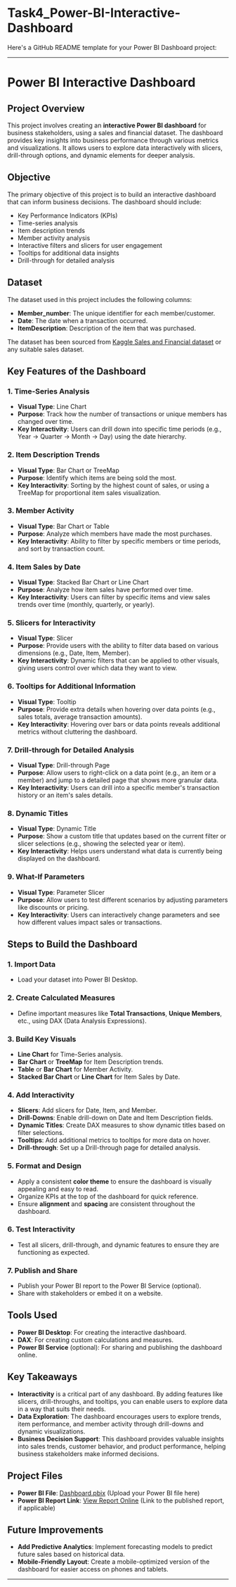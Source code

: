 # Task4_Power-BI-Interactive-Dashboard
Here's a GitHub README template for your Power BI Dashboard project:

---

# Power BI Interactive Dashboard

## Project Overview
This project involves creating an **interactive Power BI dashboard** for business stakeholders, using a sales and financial dataset. The dashboard provides key insights into business performance through various metrics and visualizations. It allows users to explore data interactively with slicers, drill-through options, and dynamic elements for deeper analysis.

## Objective
The primary objective of this project is to build an interactive dashboard that can inform business decisions. The dashboard should include:
- Key Performance Indicators (KPIs)
- Time-series analysis
- Item description trends
- Member activity analysis
- Interactive filters and slicers for user engagement
- Tooltips for additional data insights
- Drill-through for detailed analysis

## Dataset
The dataset used in this project includes the following columns:
- **Member_number**: The unique identifier for each member/customer.
- **Date**: The date when a transaction occurred.
- **ItemDescription**: Description of the item that was purchased.

The dataset has been sourced from [Kaggle Sales and Financial dataset](https://www.kaggle.com/) or any suitable sales dataset.

## Key Features of the Dashboard

### 1. **Time-Series Analysis**
- **Visual Type**: Line Chart
- **Purpose**: Track how the number of transactions or unique members has changed over time.
- **Key Interactivity**: Users can drill down into specific time periods (e.g., Year → Quarter → Month → Day) using the date hierarchy.

### 2. **Item Description Trends**
- **Visual Type**: Bar Chart or TreeMap
- **Purpose**: Identify which items are being sold the most.
- **Key Interactivity**: Sorting by the highest count of sales, or using a TreeMap for proportional item sales visualization.

### 3. **Member Activity**
- **Visual Type**: Bar Chart or Table
- **Purpose**: Analyze which members have made the most purchases.
- **Key Interactivity**: Ability to filter by specific members or time periods, and sort by transaction count.

### 4. **Item Sales by Date**
- **Visual Type**: Stacked Bar Chart or Line Chart
- **Purpose**: Analyze how item sales have performed over time.
- **Key Interactivity**: Users can filter by specific items and view sales trends over time (monthly, quarterly, or yearly).

### 5. **Slicers for Interactivity**
- **Visual Type**: Slicer
- **Purpose**: Provide users with the ability to filter data based on various dimensions (e.g., Date, Item, Member).
- **Key Interactivity**: Dynamic filters that can be applied to other visuals, giving users control over which data they want to view.

### 6. **Tooltips for Additional Information**
- **Visual Type**: Tooltip
- **Purpose**: Provide extra details when hovering over data points (e.g., sales totals, average transaction amounts).
- **Key Interactivity**: Hovering over bars or data points reveals additional metrics without cluttering the dashboard.

### 7. **Drill-through for Detailed Analysis**
- **Visual Type**: Drill-through Page
- **Purpose**: Allow users to right-click on a data point (e.g., an item or a member) and jump to a detailed page that shows more granular data.
- **Key Interactivity**: Users can drill into a specific member's transaction history or an item's sales details.

### 8. **Dynamic Titles**
- **Visual Type**: Dynamic Title
- **Purpose**: Show a custom title that updates based on the current filter or slicer selections (e.g., showing the selected year or item).
- **Key Interactivity**: Helps users understand what data is currently being displayed on the dashboard.

### 9. **What-If Parameters**
- **Visual Type**: Parameter Slicer
- **Purpose**: Allow users to test different scenarios by adjusting parameters like discounts or pricing.
- **Key Interactivity**: Users can interactively change parameters and see how different values impact sales or transactions.

## Steps to Build the Dashboard

### 1. **Import Data**
- Load your dataset into Power BI Desktop.

### 2. **Create Calculated Measures**
- Define important measures like **Total Transactions**, **Unique Members**, etc., using DAX (Data Analysis Expressions).

### 3. **Build Key Visuals**
- **Line Chart** for Time-Series analysis.
- **Bar Chart** or **TreeMap** for Item Description trends.
- **Table** or **Bar Chart** for Member Activity.
- **Stacked Bar Chart** or **Line Chart** for Item Sales by Date.

### 4. **Add Interactivity**
- **Slicers**: Add slicers for Date, Item, and Member.
- **Drill-Downs**: Enable drill-down on Date and Item Description fields.
- **Dynamic Titles**: Create DAX measures to show dynamic titles based on filter selections.
- **Tooltips**: Add additional metrics to tooltips for more data on hover.
- **Drill-through**: Set up a Drill-through page for detailed analysis.

### 5. **Format and Design**
- Apply a consistent **color theme** to ensure the dashboard is visually appealing and easy to read.
- Organize KPIs at the top of the dashboard for quick reference.
- Ensure **alignment** and **spacing** are consistent throughout the dashboard.

### 6. **Test Interactivity**
- Test all slicers, drill-through, and dynamic features to ensure they are functioning as expected.

### 7. **Publish and Share**
- Publish your Power BI report to the Power BI Service (optional).
- Share with stakeholders or embed it on a website.

## Tools Used
- **Power BI Desktop**: For creating the interactive dashboard.
- **DAX**: For creating custom calculations and measures.
- **Power BI Service** (optional): For sharing and publishing the dashboard online.

## Key Takeaways
- **Interactivity** is a critical part of any dashboard. By adding features like slicers, drill-throughs, and tooltips, you can enable users to explore data in a way that suits their needs.
- **Data Exploration**: The dashboard encourages users to explore trends, item performance, and member activity through drill-downs and dynamic visualizations.
- **Business Decision Support**: This dashboard provides valuable insights into sales trends, customer behavior, and product performance, helping business stakeholders make informed decisions.

## Project Files

- **Power BI File**: [Dashboard.pbix](#) (Upload your Power BI file here)
- **Power BI Report Link**: [View Report Online](#) (Link to the published report, if applicable)

## Future Improvements
- **Add Predictive Analytics**: Implement forecasting models to predict future sales based on historical data.
- **Mobile-Friendly Layout**: Create a mobile-optimized version of the dashboard for easier access on phones and tablets.

---

